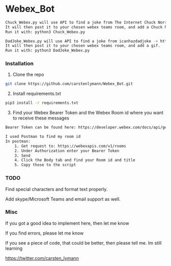 # Webex_Bot

```sh
Chuck_Webex.py will use API to find a joke from The Internet Chuck Norris Database -> http://api.icndb.com/jokes/random
It will then post it to your chosen webex teams room, and add a Chuck Norris gif.
Run it with: python3 Chuck_Webex.py
```

```sh
DadJoke_Webex.py will use API to find a joke from icanhazdadjoke -> https://icanhazdadjoke.com/
It will then post it to your chosen webex teams room, and add a gif.
Run it with: python3 DadJoke_Webex.py
```

### Installation

1. Clone the repo
```sh
git clone https://github.com/carstenlymann/Webex_Bot.git
```

2. Install requirements.txt
```sh
pip3 install -r requirements.txt
```

3. Find your Webex Bearer Token and the Webex Room id where you want to receive these messages
```sh
Bearer Token can be found here: https://developer.webex.com/docs/api/getting-started

I used Postman to find my room id
In postman:
	1. Get request to: https://webexapis.com/v1/rooms
	2. Under Authorization enter your Bearer Token
	3. Send
	4. Click the Body tab and find your Room id and title
	5. Copy those to the script
```

### TODO
Find special characters and format text properly.

Add skype/Microsoft Teams and email support as well.

### Misc
If you got a good idea to implement here, then let me know

If you find errors, please let me know

If you see a piece of code, that could be better, then please tell me. Im still learning

https://twitter.com/carsten_lymann
